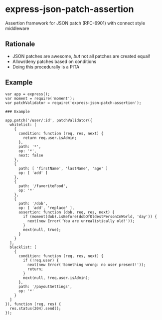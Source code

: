 # express-json-patch-assertion

Assertion framework for JSON patch (RFC-6901) with connect style middleware

## Rationale

* JSON patches are awesome, _but_ not all patches are created equal!
* Allow/deny patches based on conditions
* Doing this procedurally is a PITA

## Example

```
var app = express();
var moment = require('moment');
var patchValidator = require('express-json-patch-assertion');

### Example

app.patch('/user/:id', patchValidator({
  whitelist: [
    {
      condition: function (req, res, next) {
        return req.user.isAdmin;
      },
      path: '*',
      op: '*',
      next: false
    },
    {
      path: [ 'firstName', 'lastName', 'age' ]
      op: [ 'add' ]
    },
    {
      path: '/favoriteFood',
      op: '*'
    },
    {
      path: '/dob',
      op: [ 'add', 'replace' ],
      assertion: function (dob, req, res, next) {
        if (moment(dob).isBefore(dobOfOldestPersonInWorld, 'day')) {
          next(new Error('You are unrealistically old!'));
        }
        next(null, true);
      }
    }
  ],
  blacklist: [
    {
      condition: function (req, res, next) {
        if (!req.user) {
          next(new Error('Something wrong: no user present!'));
          return;
        }
        next(null, !req.user.isAdmin);
      },
      path: '/payoutSettings',
      op: '*'
    }
  ]
}), function (req, res) {
  res.status(204).send();
});

```

